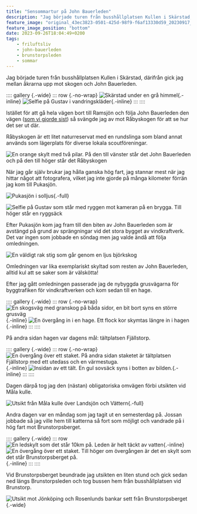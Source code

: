 ```yaml
---
title: "Sensommartur på John Bauerleden"
description: "Jag började turen från busshållplatsen Kullen i Skärstad, därifrån gick jag mellan åkrarna upp mot skogen och John Bauerleden."
feature_image: "original_43ec3823-0501-425d-98f9-f6af13330d59_20230917_173131_3000w.jpg"
feature_image_position: "bottom"
date: 2023-09-26T18:04:49+0200
tags:
    - friluftsliv
    - john-bauerleden
    - brunstorpsleden
    - sommar
---
```


Jag började turen från busshållplatsen Kullen i Skärstad, därifrån gick jag mellan åkrarna upp mot skogen och John Bauerleden.

:::: gallery {.-wide}
::: row {.-no-wrap}
![Skärstad under en grå himmel](20230917_150752_3000w.jpg){.-inline}
![Selfie på Gustav i vandringskläder](20230917_160848_3000w.jpg){.-inline}
:::
::::



Istället för att gå hela vägen bort till Ramsjön och följa John Bauerleden den vägen ([som vi gjorde sist](/2020/07/16/vandring-pa-john-bauerleden-siringe-ikhp/)) så svängde jag av mot Råbyskogen för att se hur det ser ut där.

Råbyskogen är ett litet naturreservat med en rundslinga som bland annat används som lägerplats för diverse lokala scoutföreningar.

![En orange skylt med två pilar. På den till vänster står det John Bauerleden och på den till höger står det Råbyskogen](20230917_161536_3000w.jpg)

När jag går själv brukar jag hålla ganska hög fart, jag stannar mest när jag hittar något att fotografera, vilket jag inte gjorde på många kilometer förrän jag kom till Pukasjön.

![Pukasjön i solljus](Gustav-Lindqvist_2023-09-17_00657-Pano_3000w.jpg "Pukasjön"){.-full}

![Selfie på Gustav som står med ryggen mot kameran på en brygga. Till höger står en ryggsäck](original_43ec3823-0501-425d-98f9-f6af13330d59_20230917_173131_3000w.jpg)

Efter Pukasjön kom jag fram till den biten av John Bauerleden som är avstängd på grund av sprängningar vid det stora bygget av vindkraftverk. Det var ingen som jobbade en söndag men jag valde ändå att följa omledningen.

![En väldigt rak stig som går genom en ljus björkskog](Gustav-Lindqvist_2023-09-17_00665-Pano_3000w.jpg)

Omledningen var lika exemplariskt skyltad som resten av John Bauerleden, alltid kul att se saker som är välskötta!

Efter jag gått omledningen passerade jag de nybyggda grusvägarna för byggtrafiken för vindkraftverken och kom sedan till en hage.

:::: gallery {.-wide}
::: row {.-no-wrap}
![En skogsväg med granskog på båda sidor, en bit bort syns en större grusväg](20230917_180639_3000w.jpg){.-inline}
![En övergång in i en hage. Ett flock kor skymtas längre in i hagen](20230917_181113_3000w.jpg){.-inline}
:::
::::

På andra sidan hagen var dagens mål: tältplatsen Fjällstorp.

:::: gallery {.-wide}
::: row {.-no-wrap}
![En övergång över ett staket. På andra sidan staketet är tältplatsen Fjällstorp med ett utedass och en värmestuga.](20230917_181825_3000w.jpg){.-inline}
![Insidan av ett tält. En gul sovsäck syns i botten av bilden.](20230917_194741_3000w.jpg){.-inline}
:::
::::

Dagen därpå tog jag den (nästan) obligatoriska omvägen förbi utsikten vid Måla kulle.

![Utsikt från Måla kulle över Landsjön och Vättern](original_058f4958-23cf-4dec-81df-4b20e444f78b_20230918_080027_3000w.jpg "Landsjön och Vättern"){.-full}

Andra dagen var en måndag som jag tagit ut en semesterdag på. Jossan jobbade så jag ville hem till katterna så fort som möjligt och vandrade på i hög fart mot Brunstorpsberget.

:::: gallery {.-wide}
::: row
![En ledskylt som det står 10km på. Leden är helt täckt av vatten](20230918_081134_3000w.jpg){.-inline}
![En övergång över ett staket. Till höger om övergången är det en skylt som det står Brunstorpsberget på.](20230918_093750_3000w.jpg){.-inline}
:::
::::

Vid Brunstorpsberget beundrade jag utsikten en liten stund och gick sedan ned längs Brunstorpsleden och tog bussen hem från busshållplatsen vid Brunstorp.

![Utsikt mot Jönköping och Rosenlunds bankar sett från Brunstorpsberget](20230918_094136_3000w.jpg){.-wide}